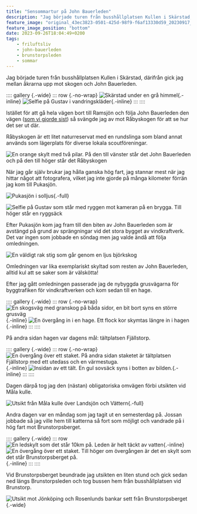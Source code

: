 ```yaml
---
title: "Sensommartur på John Bauerleden"
description: "Jag började turen från busshållplatsen Kullen i Skärstad, därifrån gick jag mellan åkrarna upp mot skogen och John Bauerleden."
feature_image: "original_43ec3823-0501-425d-98f9-f6af13330d59_20230917_173131_3000w.jpg"
feature_image_position: "bottom"
date: 2023-09-26T18:04:49+0200
tags:
    - friluftsliv
    - john-bauerleden
    - brunstorpsleden
    - sommar
---
```


Jag började turen från busshållplatsen Kullen i Skärstad, därifrån gick jag mellan åkrarna upp mot skogen och John Bauerleden.

:::: gallery {.-wide}
::: row {.-no-wrap}
![Skärstad under en grå himmel](20230917_150752_3000w.jpg){.-inline}
![Selfie på Gustav i vandringskläder](20230917_160848_3000w.jpg){.-inline}
:::
::::



Istället för att gå hela vägen bort till Ramsjön och följa John Bauerleden den vägen ([som vi gjorde sist](/2020/07/16/vandring-pa-john-bauerleden-siringe-ikhp/)) så svängde jag av mot Råbyskogen för att se hur det ser ut där.

Råbyskogen är ett litet naturreservat med en rundslinga som bland annat används som lägerplats för diverse lokala scoutföreningar.

![En orange skylt med två pilar. På den till vänster står det John Bauerleden och på den till höger står det Råbyskogen](20230917_161536_3000w.jpg)

När jag går själv brukar jag hålla ganska hög fart, jag stannar mest när jag hittar något att fotografera, vilket jag inte gjorde på många kilometer förrän jag kom till Pukasjön.

![Pukasjön i solljus](Gustav-Lindqvist_2023-09-17_00657-Pano_3000w.jpg "Pukasjön"){.-full}

![Selfie på Gustav som står med ryggen mot kameran på en brygga. Till höger står en ryggsäck](original_43ec3823-0501-425d-98f9-f6af13330d59_20230917_173131_3000w.jpg)

Efter Pukasjön kom jag fram till den biten av John Bauerleden som är avstängd på grund av sprängningar vid det stora bygget av vindkraftverk. Det var ingen som jobbade en söndag men jag valde ändå att följa omledningen.

![En väldigt rak stig som går genom en ljus björkskog](Gustav-Lindqvist_2023-09-17_00665-Pano_3000w.jpg)

Omledningen var lika exemplariskt skyltad som resten av John Bauerleden, alltid kul att se saker som är välskötta!

Efter jag gått omledningen passerade jag de nybyggda grusvägarna för byggtrafiken för vindkraftverken och kom sedan till en hage.

:::: gallery {.-wide}
::: row {.-no-wrap}
![En skogsväg med granskog på båda sidor, en bit bort syns en större grusväg](20230917_180639_3000w.jpg){.-inline}
![En övergång in i en hage. Ett flock kor skymtas längre in i hagen](20230917_181113_3000w.jpg){.-inline}
:::
::::

På andra sidan hagen var dagens mål: tältplatsen Fjällstorp.

:::: gallery {.-wide}
::: row {.-no-wrap}
![En övergång över ett staket. På andra sidan staketet är tältplatsen Fjällstorp med ett utedass och en värmestuga.](20230917_181825_3000w.jpg){.-inline}
![Insidan av ett tält. En gul sovsäck syns i botten av bilden.](20230917_194741_3000w.jpg){.-inline}
:::
::::

Dagen därpå tog jag den (nästan) obligatoriska omvägen förbi utsikten vid Måla kulle.

![Utsikt från Måla kulle över Landsjön och Vättern](original_058f4958-23cf-4dec-81df-4b20e444f78b_20230918_080027_3000w.jpg "Landsjön och Vättern"){.-full}

Andra dagen var en måndag som jag tagit ut en semesterdag på. Jossan jobbade så jag ville hem till katterna så fort som möjligt och vandrade på i hög fart mot Brunstorpsberget.

:::: gallery {.-wide}
::: row
![En ledskylt som det står 10km på. Leden är helt täckt av vatten](20230918_081134_3000w.jpg){.-inline}
![En övergång över ett staket. Till höger om övergången är det en skylt som det står Brunstorpsberget på.](20230918_093750_3000w.jpg){.-inline}
:::
::::

Vid Brunstorpsberget beundrade jag utsikten en liten stund och gick sedan ned längs Brunstorpsleden och tog bussen hem från busshållplatsen vid Brunstorp.

![Utsikt mot Jönköping och Rosenlunds bankar sett från Brunstorpsberget](20230918_094136_3000w.jpg){.-wide}